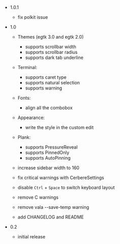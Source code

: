 * 1.0.1
  -  fix polkit issue

* 1.0
  - Themes (egtk 3.0 and egtk 2.0)
     - supports scrollbar width
     - supports scrollbar radius
     - supports dark tab underline
  - Terminal:
     - supports caret type
     - supports natural selection
     - supports warning
  - Fonts:
     - align all the combobox
  - Appearance:
     - write the style in the custom edit
  - Plank:
     - supports PressureReveal
     - supports PinnedOnly
     - supports AutoPinning
  - increase sidebar width to 160
  - fix critical warnings with CerbereSettings
  - disable `Ctrl` + `Space` to switch keyboard layout

  - remove C warnings
  - remove vala --save-temp warning
  - add CHANGELOG and README

* 0.2
  - initial release
